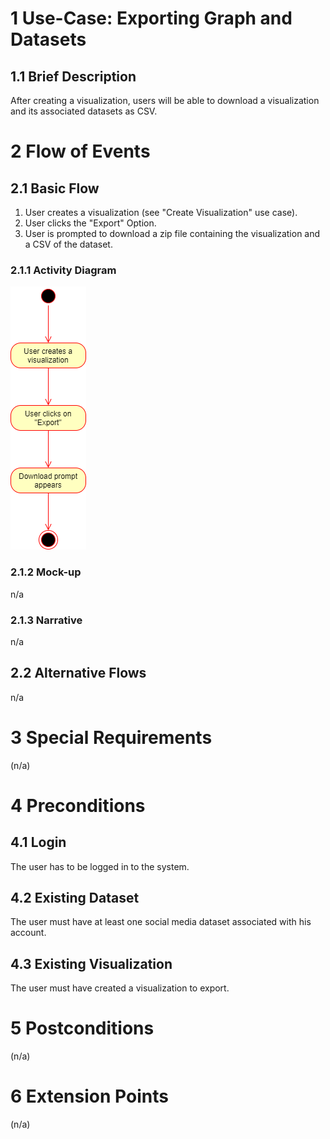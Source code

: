 # 1 Use-Case: Exporting Graph and Datasets

## 1.1 Brief Description

After creating a visualization, users will be able to download a visualization and its associated datasets as CSV.

# 2 Flow of Events

## 2.1 Basic Flow

1. User creates a visualization (see "Create Visualization" use case).
2. User clicks the "Export" Option.
3. User is prompted to download a zip file containing the visualization and a CSV of the dataset.

### 2.1.1 Activity Diagram

![Export Data Activity Diagram](exportData.png)

### 2.1.2 Mock-up

n/a

### 2.1.3 Narrative

n/a

## 2.2 Alternative Flows

n/a

# 3 Special Requirements

(n/a)

# 4 Preconditions

## 4.1 Login

The user has to be logged in to the system.

## 4.2 Existing Dataset

The user must have at least one social media dataset associated with his account.

## 4.3 Existing Visualization

The user must have created a visualization to export.

# 5 Postconditions

(n/a)
 
# 6 Extension Points

(n/a)
